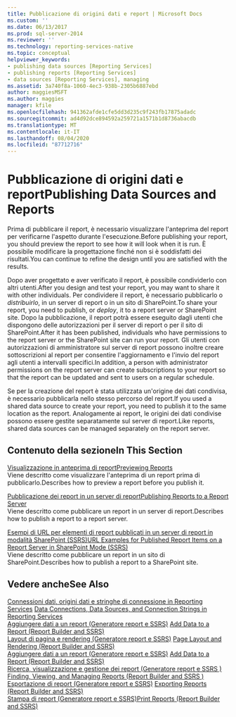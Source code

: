 ```yaml
---
title: Pubblicazione di origini dati e report | Microsoft Docs
ms.custom: ''
ms.date: 06/13/2017
ms.prod: sql-server-2014
ms.reviewer: ''
ms.technology: reporting-services-native
ms.topic: conceptual
helpviewer_keywords:
- publishing data sources [Reporting Services]
- publishing reports [Reporting Services]
- data sources [Reporting Services], managing
ms.assetid: 3a740f8a-1060-4ec3-938b-2305b6887ebd
author: maggiesMSFT
ms.author: maggies
manager: kfile
ms.openlocfilehash: 941362afde1cfe5dd3d235c9f243fb17875adadc
ms.sourcegitcommit: ad4d92dce894592a259721a1571b1d8736abacdb
ms.translationtype: MT
ms.contentlocale: it-IT
ms.lasthandoff: 08/04/2020
ms.locfileid: "87712716"
---
```

# <a name="publishing-data-sources-and-reports"></a><span data-ttu-id="297ad-102">Pubblicazione di origini dati e report</span><span class="sxs-lookup"><span data-stu-id="297ad-102">Publishing Data Sources and Reports</span></span>
  <span data-ttu-id="297ad-103">Prima di pubblicare il report, è necessario visualizzare l'anteprima del report per verificarne l'aspetto durante l'esecuzione.</span><span class="sxs-lookup"><span data-stu-id="297ad-103">Before publishing your report, you should preview the report to see how it will look when it is run.</span></span> <span data-ttu-id="297ad-104">È possibile modificare la progettazione finché non si è soddisfatti dei risultati.</span><span class="sxs-lookup"><span data-stu-id="297ad-104">You can continue to refine the design until you are satisfied with the results.</span></span>  
  
 <span data-ttu-id="297ad-105">Dopo aver progettato e aver verificato il report, è possibile condividerlo con altri utenti.</span><span class="sxs-lookup"><span data-stu-id="297ad-105">After you design and test your report, you may want to share it with other individuals.</span></span> <span data-ttu-id="297ad-106">Per condividere il report, è necessario pubblicarlo o *distribuirlo*, in un server di report o in un sito di SharePoint.</span><span class="sxs-lookup"><span data-stu-id="297ad-106">To share your report, you need to publish, or *deploy*, it to a report server or SharePoint site.</span></span> <span data-ttu-id="297ad-107">Dopo la pubblicazione, il report potrà essere eseguito dagli utenti che dispongono delle autorizzazioni per il server di report o per il sito di SharePoint.</span><span class="sxs-lookup"><span data-stu-id="297ad-107">After it has been published, individuals who have permissions to the report server or the SharePoint site can run your report.</span></span> <span data-ttu-id="297ad-108">Gli utenti con autorizzazioni di amministratore sul server di report possono inoltre creare sottoscrizioni al report per consentire l'aggiornamento e l'invio del report agli utenti a intervalli specifici.</span><span class="sxs-lookup"><span data-stu-id="297ad-108">In addition, a person with administrator permissions on the report server can create subscriptions to your report so that the report can be updated and sent to users on a regular schedule.</span></span>  
  
 <span data-ttu-id="297ad-109">Se per la creazione del report è stata utilizzata un'origine dei dati condivisa, è necessario pubblicarla nello stesso percorso del report.</span><span class="sxs-lookup"><span data-stu-id="297ad-109">If you used a shared data source to create your report, you need to publish it to the same location as the report.</span></span> <span data-ttu-id="297ad-110">Analogamente ai report, le origini dei dati condivise possono essere gestite separatamente sul server di report.</span><span class="sxs-lookup"><span data-stu-id="297ad-110">Like reports, shared data sources can be managed separately on the report server.</span></span>  
  
## <a name="in-this-section"></a><span data-ttu-id="297ad-111">Contenuto della sezione</span><span class="sxs-lookup"><span data-stu-id="297ad-111">In This Section</span></span>  
 [<span data-ttu-id="297ad-112">Visualizzazione in anteprima di report</span><span class="sxs-lookup"><span data-stu-id="297ad-112">Previewing Reports</span></span>](previewing-reports.md)  
 <span data-ttu-id="297ad-113">Viene descritto come visualizzare l'anteprima di un report prima di pubblicarlo.</span><span class="sxs-lookup"><span data-stu-id="297ad-113">Describes how to preview a report before you publish it.</span></span>  
  
 [<span data-ttu-id="297ad-114">Pubblicazione dei report in un server di report</span><span class="sxs-lookup"><span data-stu-id="297ad-114">Publishing Reports to a Report Server</span></span>](publishing-reports-to-a-report-server.md)  
 <span data-ttu-id="297ad-115">Viene descritto come pubblicare un report in un server di report.</span><span class="sxs-lookup"><span data-stu-id="297ad-115">Describes how to publish a report to a report server.</span></span>  
  
 [<span data-ttu-id="297ad-116">Esempi di URL per elementi di report pubblicati in un server di report in modalità SharePoint &#40;SSRS&#41;</span><span class="sxs-lookup"><span data-stu-id="297ad-116">URL Examples for Published Report Items on a Report Server in SharePoint Mode &#40;SSRS&#41;</span></span>](../tools/url-examples-for-items-on-a-report-server-sharepoint-mode.md)  
 <span data-ttu-id="297ad-117">Viene descritto come pubblicare un report in un sito di SharePoint.</span><span class="sxs-lookup"><span data-stu-id="297ad-117">Describes how to publish a report to a SharePoint site.</span></span>  
  
## <a name="see-also"></a><span data-ttu-id="297ad-118">Vedere anche</span><span class="sxs-lookup"><span data-stu-id="297ad-118">See Also</span></span>  
 <span data-ttu-id="297ad-119">[Connessioni dati, origini dati e stringhe di connessione in Reporting Services](../data-connections-data-sources-and-connection-strings-in-reporting-services.md) </span><span class="sxs-lookup"><span data-stu-id="297ad-119">[Data Connections, Data Sources, and Connection Strings in Reporting Services](../data-connections-data-sources-and-connection-strings-in-reporting-services.md) </span></span>  
 <span data-ttu-id="297ad-120">[Aggiungere dati a un report &#40;Generatore report e SSRS&#41;](../report-data/report-datasets-ssrs.md) </span><span class="sxs-lookup"><span data-stu-id="297ad-120">[Add Data to a Report &#40;Report Builder and SSRS&#41;](../report-data/report-datasets-ssrs.md) </span></span>  
 <span data-ttu-id="297ad-121">[Layout di pagina e rendering &#40;Generatore report e SSRS&#41;](../report-design/page-layout-and-rendering-report-builder-and-ssrs.md) </span><span class="sxs-lookup"><span data-stu-id="297ad-121">[Page Layout and Rendering &#40;Report Builder and SSRS&#41;](../report-design/page-layout-and-rendering-report-builder-and-ssrs.md) </span></span>  
 <span data-ttu-id="297ad-122">[Aggiungere dati a un report &#40;Generatore report e SSRS&#41;](../report-data/report-datasets-ssrs.md) </span><span class="sxs-lookup"><span data-stu-id="297ad-122">[Add Data to a Report &#40;Report Builder and SSRS&#41;](../report-data/report-datasets-ssrs.md) </span></span>  
 <span data-ttu-id="297ad-123">[Ricerca, visualizzazione e gestione dei report &#40;Generatore report e SSRS &#41;](../report-builder/finding-viewing-and-managing-reports-report-builder-and-ssrs.md) </span><span class="sxs-lookup"><span data-stu-id="297ad-123">[Finding, Viewing, and Managing Reports &#40;Report Builder and SSRS &#41;](../report-builder/finding-viewing-and-managing-reports-report-builder-and-ssrs.md) </span></span>  
 <span data-ttu-id="297ad-124">[Esportazione di report &#40;Generatore report e SSRS&#41;](../report-builder/export-reports-report-builder-and-ssrs.md) </span><span class="sxs-lookup"><span data-stu-id="297ad-124">[Exporting Reports &#40;Report Builder and SSRS&#41;](../report-builder/export-reports-report-builder-and-ssrs.md) </span></span>  
 [<span data-ttu-id="297ad-125">Stampa di report &#40;Generatore report e SSRS&#41;</span><span class="sxs-lookup"><span data-stu-id="297ad-125">Print Reports &#40;Report Builder and SSRS&#41;</span></span>](../report-builder/print-reports-report-builder-and-ssrs.md)  
  
  
